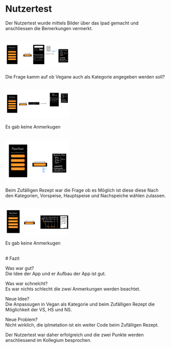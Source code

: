 # Nutzertest    
Der Nutzertest wurde mittels Bilder über das Ipad gemacht und anschliessen die Bemerkungen vermerkt.

 <br />
<img src="Wireframes/Bild_Rezept_suchen.png" alt="Rezept suchen" width="200"/> 

Die Frage kamm auf ob Vegane auch als Kategorie angegeben werden soll?

 <br />
<img src="Wireframes/Bild_Meine_Favoriten.png" alt="Meine Favoriten" width="200"/>

Es gab keine Anmerkugen

 <br />   
<img src="Wireframes/Bild_Zufaelliges_Rezept.png" alt="Zufälliges Rezept" width="200"/>

Beim Zufälligen Rezept war die Frage ob es Möglich ist diese diese Nach den Kategorien, Vorspeise, Hauptspeise und Nachspeiche wählen zulassen.


 <br />
<img src="Wireframes/Bild_Menueplaner.png" alt="Menüplaner" width="200"/>    

Es gab keine Anmerkugen   

 <br />
# Fazit     

Was war gut?    
Die Idee der App und er Aufbau der App ist gut. 

Was war schnelcht?   
Es war nichts schlecht die zwei Anmerkungen werden beachtet.

Neue Idee?   
Die Anpassugen in Vegan als Kategorie und beim Zufälligen Rezept die Möglichkeit der VS, HS und NS.

Neue Problem?   
Nicht wirklich, die iplmetation ist ein weiter Code beim Zufälligen Rezept. 

Der Nutzertest war daher erfolgreich und die zwei Punkte werden anschliessend im Kollegium besprochen.